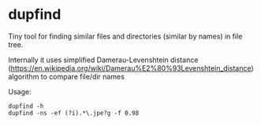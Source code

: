 # dupfind

Tiny tool for finding similar files and directories (similar by names) in file tree.

Internally it uses simplified Damerau-Levenshtein 
distance (https://en.wikipedia.org/wiki/Damerau%E2%80%93Levenshtein_distance) 
algorithm to compare file/dir names

Usage:

    dupfind -h
    dupfind -ns -ef (?i).*\.jpe?g -f 0.98

